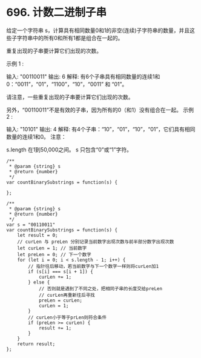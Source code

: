 # 696. 计数二进制子串

给定一个字符串 s，计算具有相同数量0和1的非空(连续)子字符串的数量，并且这些子字符串中的所有0和所有1都是组合在一起的。

重复出现的子串要计算它们出现的次数。

示例 1 :

输入: "00110011"
输出: 6
解释: 有6个子串具有相同数量的连续1和0：“0011”，“01”，“1100”，“10”，“0011” 和 “01”。

请注意，一些重复出现的子串要计算它们出现的次数。

另外，“00110011”不是有效的子串，因为所有的0（和1）没有组合在一起。
示例 2 :

输入: "10101"
输出: 4
解释: 有4个子串：“10”，“01”，“10”，“01”，它们具有相同数量的连续1和0。
注意：

s.length 在1到50,000之间。
s 只包含“0”或“1”字符。

```
/**
 * @param {string} s
 * @return {number}
 */
var countBinarySubstrings = function(s) {
    
};
```

```
/**
 * @param {string} s
 * @return {number}
 */
var s = "00110011"
var countBinarySubstrings = function(s) {
    let result = 0; 
    // curLen 与 preLen 分别记录当前数字出现次数与前半部分数字出现次数
    let curLen = 1; // 当前数字
    let preLen = 0; // 下一个数字
    for (let i = 0; i < s.length - 1; i++) {
        // 指针往后移动，若当前数字与下一个数字一样则将curLen加1
        if (s[i] === s[i + 1]) {
            curLen += 1;
        } else {
            // 否则就是遇到了不同之处，把相同子串的长度交给preLen
            // curLen再重新往后寻找
            preLen = curLen;
            curLen = 1;
        }
        // curLen小于等于prLen则符合条件
        if (preLen >= curLen) {
            result += 1;
        }
    }
    return result;
};
```








